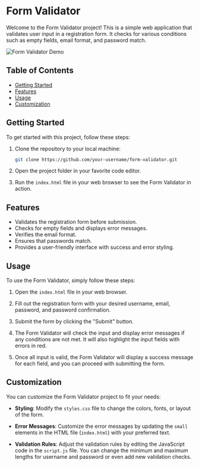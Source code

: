 # Form Validator

Welcome to the Form Validator project! This is a simple web application that validates user input in a registration form. It checks for various conditions such as empty fields, email format, and password match.

![Form Validator Demo](demo.gif)

## Table of Contents

- [Getting Started](#getting-started)
- [Features](#features)
- [Usage](#usage)
- [Customization](#customization)



## Getting Started

To get started with this project, follow these steps:

1. Clone the repository to your local machine:

   ```bash
   git clone https://github.com/your-username/form-validator.git


2. Open the project folder in your favorite code editor.

3. Run the `index.html` file in your web browser to see the Form Validator in action.

## Features

- Validates the registration form before submission.
- Checks for empty fields and displays error messages.
- Verifies the email format.
- Ensures that passwords match.
- Provides a user-friendly interface with success and error styling.

## Usage

To use the Form Validator, simply follow these steps:

1. Open the `index.html` file in your web browser.

2. Fill out the registration form with your desired username, email, password, and password confirmation.

3. Submit the form by clicking the "Submit" button.

4. The Form Validator will check the input and display error messages if any conditions are not met. It will also highlight the input fields with errors in red.

5. Once all input is valid, the Form Validator will display a success message for each field, and you can proceed with submitting the form.

## Customization

You can customize the Form Validator project to fit your needs:

- **Styling**: Modify the `styles.css` file to change the colors, fonts, or layout of the form.

- **Error Messages**: Customize the error messages by updating the `small` elements in the HTML file (`index.html`) with your preferred text.

- **Validation Rules**: Adjust the validation rules by editing the JavaScript code in the `script.js` file. You can change the minimum and maximum lengths for username and password or even add new validation checks.
